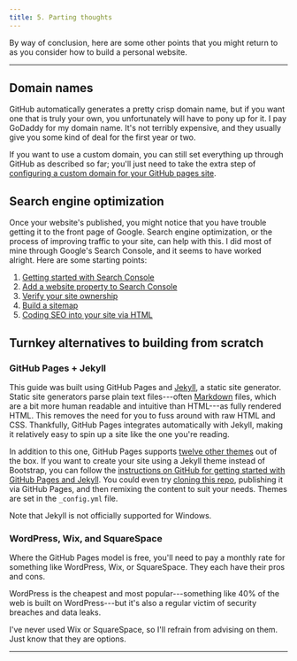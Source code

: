```yaml
---
title: 5. Parting thoughts
---
```


By way of conclusion, here are some other points that you might return to as you consider how to build a personal website.

---

## Domain names

GitHub automatically generates a pretty crisp domain name, but if you want one that is truly your own, you unfortunately will have to pony up for it. I pay GoDaddy for my domain name. It's not terribly expensive, and they usually give you some kind of deal for the first year or two.

If you want to use a custom domain, you can still set everything up through GitHub as described so far; you'll just need to take the extra step of [configuring a custom domain for your GitHub pages site](https://docs.github.com/en/pages/configuring-a-custom-domain-for-your-github-pages-site).

## Search engine optimization

Once your website's published, you might notice that you have trouble getting it to the front page of Google. Search engine optimization, or the process of improving traffic to your site, can help with this. I did most of mine through Google's Search Console, and it seems to have worked alright. Here are some starting points:
1. [Getting started with Search Console](https://support.google.com/webmasters/answer/10267942?hl=en)
2. [Add a website property to Search Console](https://support.google.com/webmasters/answer/34592?hl=en)
3. [Verify your site ownership](https://support.google.com/webmasters/answer/9008080?hl=en)
4. [Build a sitemap](https://developers.google.com/search/docs/crawling-indexing/sitemaps/build-sitemap)
5. [Coding SEO into your site via HTML](https://html.com/seo/)

## Turnkey alternatives to building from scratch

### GitHub Pages + Jekyll

This guide was built using GitHub Pages and [Jekyll](https://jekyllrb.com/), a static site generator. Static site generators parse plain text files---often [Markdown](https://www.markdownguide.org/getting-started/) files, which are a bit more human readable and intuitive than HTML---as fully rendered HTML. This removes the need for you to fuss around with raw HTML and CSS. Thankfully, GitHub Pages integrates automatically with Jekyll, making it relatively easy to spin up a site like the one you're reading.

In addition to this one, GitHub Pages supports [twelve other themes](https://pages.github.com/themes/) out of the box. If you want to create your site using a Jekyll theme instead of Bootstrap, you can follow the [instructions on GitHub for getting started with GitHub Pages and Jekyll](https://docs.github.com/en/pages/setting-up-a-github-pages-site-with-jekyll/about-github-pages-and-jekyll). You could even try [cloning this repo](https://github.com/itspangler/vanderbiltWebWorkshop), publishing it via GitHub Pages, and then remixing the content to suit your needs. Themes are set in the `_config.yml` file.

Note that Jekyll is not officially supported for Windows.

### WordPress, Wix, and SquareSpace

Where the GitHub Pages model is free, you'll need to pay a monthly rate for something like WordPress, Wix, or SquareSpace. They each have their pros and cons.

WordPress is the cheapest and most popular---something like 40% of the web is built on WordPress---but it's also a regular victim of security breaches and data leaks.

I've never used Wix or SquareSpace, so I'll refrain from advising on them. Just know that they are options.

---
